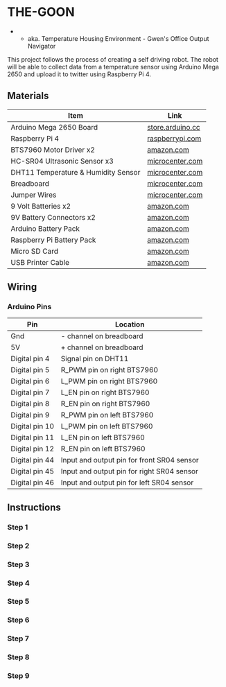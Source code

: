 # THE-GOON
* * aka. Temperature Housing Environment - Gwen's Office Output Navigator

This project follows the process of creating a self driving robot. The robot will be able to collect data from a temperature sensor using Arduino Mega 2650 and upload it to twitter using Raspberry Pi 4.

## Materials

| Item | Link |
| ---- | ---- |
| Arduino Mega 2650 Board | [store.arduino.cc](https://store.arduino.cc/products/arduino-mega-2560-rev3) |
| Raspberry Pi 4 | [raspberrypi.com](https://www.raspberrypi.com/products/raspberry-pi-4-model-b/) |
| BTS7960 Motor Driver  x2 | [amazon.com](https://www.amazon.com/BTS7960-Driver-Module-Arduino-Current/dp/B07TFB22H5/ref=pd_lpo_1?pd_rd_i=B07TFB22H5&psc=1) |
| HC-SR04 Ultrasonic Sensor  x3 | [microcenter.com](https://www.microcenter.com/product/613881/inland-hr-sr04-blue-ultrasonic-module-3-pack) |
| DHT11 Temperature & Humidity Sensor | [microcenter.com](https://www.microcenter.com/product/618777/inland-dht11-temperature-humidity-moisture-sensor-module)  |
| Breadboard | [microcenter.com](https://www.microcenter.com/product/618901/inland-400-tie-point-breadboard)  |
| Jumper Wires | [microcenter.com](https://www.microcenter.com/product/613879/inland-dupont-jumper-wire-20cm-3-pack) |
| 9 Volt Batteries  x2 | [amazon.com](https://www.amazon.com/Amazon-Basics-Performance-All-Purpose-Batteries/dp/B00MH4QM1S/ref=sr_1_5?crid=6OSVURAHHUSK&keywords=9+volt+battery&qid=1660589045&sprefix=9+volt+battery%2Caps%2C107&sr=8-5) |
| 9V Battery Connectors  x2 | [amazon.com](https://www.amazon.com/LAMPVPATH-Battery-Connector-Plastic-Housing/dp/B07D6RNJVR/ref=sr_1_4?keywords=9+volt+battery+connector&qid=1660588810&sr=8-4) |
| Arduino Battery Pack | [amazon.com](https://www.amazon.com/dp/B0988TDMKD/ref=sspa_dk_detail_3?psc=1&pd_rd_i=B0988TDMKD&pd_rd_w=QwT44&content-id=amzn1.sym.3be1c5b9-5b41-4830-a902-fa8556c19eb5&pf_rd_p=3be1c5b9-5b41-4830-a902-fa8556c19eb5&pf_rd_r=V83745EG4JCCBP3AQW9P&pd_rd_wg=jj6Gq&pd_rd_r=e27609d6-9f94-4f03-b61c-b749be938edd&s=industrial&sp_csd=d2lkZ2V0TmFtZT1zcF9kZXRhaWw&spLa=ZW5jcnlwdGVkUXVhbGlmaWVyPUFVMU5aNkdPV0xXUzAmZW5jcnlwdGVkSWQ9QTA4NzA3MzBaR1VDU0JEMTlYR0gmZW5jcnlwdGVkQWRJZD1BMDE2Mjg0NkFYS0haQkhQNkpSQyZ3aWRnZXROYW1lPXNwX2RldGFpbCZhY3Rpb249Y2xpY2tSZWRpcmVjdCZkb05vdExvZ0NsaWNrPXRydWU=) |
| Raspberry Pi Battery Pack | [amazon.com](https://www.amazon.com/VGE-Battery-Raspberry-4000mAh-Adhesive/dp/B09HXYTDMV?th=1) |
| Micro SD Card | [amazon.com](https://www.amazon.com/Amazon-Basics-microSDXC-Memory-Adapter/dp/B08TJTB8XS/ref=sr_1_8?adgrpid=1331509145234001&hvadid=83219392605214&hvbmt=be&hvdev=c&hvlocphy=93060&hvnetw=o&hvqmt=e&hvtargid=kwd-83219667163019%3Aloc-190&hydadcr=24662_10681382&keywords=micro%2Bsd%2Bcard&qid=1660589670&sr=8-8&th=1)  |
| USB Printer Cable | [amazon.com](https://www.amazon.com/Monoprice-1-5-Feet-24AWG-Plated-105436/dp/B009GUVZOK/ref=sr_1_7?crid=NKU8S9AJMVTF&keywords=usb+printer+cable+1+ft&qid=1660589733&sprefix=usb+printer+cable+1+ft%2Caps%2C114&sr=8-7) |

## Wiring

### Arduino Pins

| Pin | Location |
| --- | -------- |
| Gnd | - channel on breadboard |
| 5V | + channel on breadboard |
| Digital pin 4 | Signal pin on DHT11 |
| Digital pin 5 | R_PWM pin on right BTS7960 |
| Digital pin 6 | L_PWM pin on right BTS7960 |
| Digital pin 7 | L_EN pin on right BTS7960 |
| Digital pin 8 | R_EN pin on right BTS7960 |
| Digital pin 9 | R_PWM pin on left BTS7960 |
| Digital pin 10 | L_PWM pin on left BTS7960 |
| Digital pin 11 | L_EN pin on left BTS7960 |
| Digital pin 12 | R_EN pin on left BTS7960 |
| Digital pin 44 | Input and output pin for front SR04 sensor |
| Digital pin 45 | Input and output pin for right SR04 sensor |
| Digital pin 46 | Input and output pin for left SR04 sensor |


## Instructions

### Step 1

### Step 2

### Step 3

### Step 4

### Step 5

### Step 6

### Step 7

### Step 8

### Step 9
